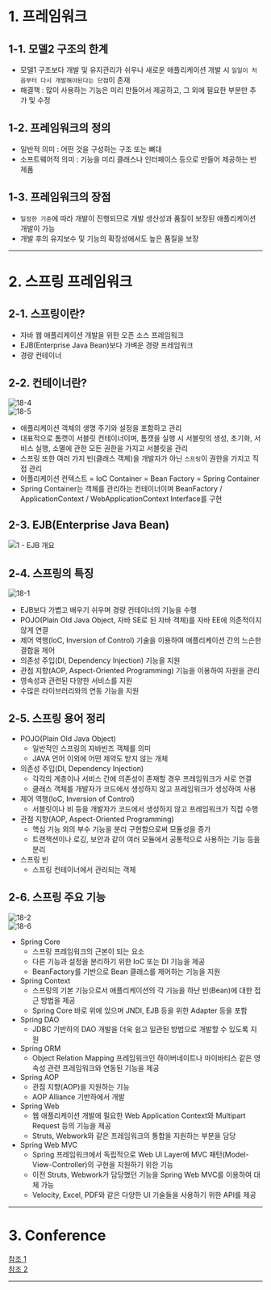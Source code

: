 # 1. 프레임워크
## 1-1. 모델2 구조의 한계
- 모델1 구조보다 개발 및 유지관리가 쉬우나 새로운 애플리케이션 개발 시 `일일이 처음부터 다시 개발해야된다는 단점`이 존재
- 해결책 : 많이 사용하는 기능은 미리 만들어서 제공하고, 그 외에 필요한 부분만 추가 및 수정
## 1-2. 프레임워크의 정의
- 일반적 의미 : 어떤 것을 구성하는 구조 또는 뼈대
- 소프트웨어적 의미 : 기능을 미리 클래스나 인터페이스 등으로 만들어 제공하는 반제품
## 1-3. 프레임워크의 장점
- `일정한 기준`에 따라 개발이 진행되므로 개발 생산성과 품질이 보장된 애플리케이션 개발이 가능
- 개발 후의 유지보수 및 기능의 확장성에서도 높은 품질을 보장
____
#

# 2. 스프링 프레임워크
## 2-1. 스프링이란?
- 자바 웹 애플리케이션 개발을 위한 오픈 소스 프레임워크
- EJB(Enterprise Java Bean)보다 가벼운 경량 프레임워크
- 경량 컨테이너
## 2-2. 컨테이너란?
![18-4](https://user-images.githubusercontent.com/48504392/126538609-f1b1ad04-2656-4d78-85b9-6d4a997d1b79.png)  
![18-5](https://user-images.githubusercontent.com/48504392/126538728-76374527-5e7d-406d-9129-2ddf15f7c03f.png)  
- 애플리케이션 객체의 생명 주기와 설정을 포함하고 관리
- 대표적으로 톰캣이 서블릿 컨테이너이며, 톰캣을 실행 시 서블릿의 생성, 초기화, 서비스 실행, 소멸에 관한 모든 권한을 가지고 서블릿을 관리
- 스프링 또한 여러 가지 빈(클래스 객체)을 개발자가 아닌 `스프링`이 권한을 가지고 직접 관리
- 어플리케이션 컨텍스트 = IoC Container = Bean Factory = Spring Container
- Spring Container는 객체를 관리하는 컨테이너이며 BeanFactory / ApplicationContext / WebApplicationContext Interface를 구현
## 2-3. EJB(Enterprise Java Bean)
![1 - EJB 개요](https://user-images.githubusercontent.com/48504392/126537151-cc53c418-2bfe-40d8-8191-b25d14a000bc.png)  
## 2-4. 스프링의 특징
![18-1](https://user-images.githubusercontent.com/48504392/126527921-6fea1bc4-32d9-455c-be37-70668fd5a308.png)  
- EJB보다 가볍고 배우기 쉬우며 경량 컨테이너의 기능을 수행
- POJO(Plain Old Java Object, 자바 SE로 된 자바 객체)를 자바 EE에 의존적이지 않게 연결
- 제어 역행(IoC, Inversion of Control) 기술을 이용하여 애플리케이션 간의 느슨한 결합을 제어
- 의존성 주입(DI, Dependency Injection) 기능을 지원
- 관점 지향(AOP, Aspect-Oriented Programming) 기능을 이용하여 자원을 관리
- 영속성과 관련된 다양한 서비스를 지원
- 수많은 라이브러리와의 연동 기능을 지원
## 2-5. 스프링 용어 정리
- POJO(Plain Old Java Object)
    - 일반적인 스프링의 자바빈즈 객체를 의미
    - JAVA 언어 이외에 어떤 제약도 받지 않는 개체
- 의존성 주입(DI, Dependency Injection)
    - 각각의 계층이나 서비스 간에 의존성이 존재할 경우 프레임워크가 서로 연결
    - 클래스 객체를 개발자가 코드에서 생성하지 않고 프레임워크가 생성하여 사용
- 제어 역행(IoC, Inversion of Control)  
    - 서블릿이나 비 등을 개발자가 코드에서 생성하지 않고 프레임워크가 직접 수행
- 관점 지향(AOP, Aspect-Oriented Programming)
    - 핵심 기능 외의 부수 기능을 분리 구현함으로써 모듈성을 증가
    - 트랜잭션이나 로깅, 보안과 같이 여러 모듈에서 공통적으로 사용하는 기능 등을 분리
- 스프링 빈
    - 스프링 컨테이너에서 관리되는 객체
## 2-6. 스프링 주요 기능
![18-2](https://user-images.githubusercontent.com/48504392/126529368-281ef7cd-a797-47a1-956b-644eb2984ef0.png)  
![18-6](https://user-images.githubusercontent.com/48504392/126543959-4f836e51-786f-441d-8618-bc2271f887df.png)
- Spring Core
    - 스프링 프레임워크의 근본이 되는 요소
    - 다른 기능과 설정을 분리하기 위한 IoC 또는 DI 기능을 제공
    - BeanFactory를 기반으로 Bean 클래스를 제어하는 기능을 지원
- Spring Context
    - 스프링의 기본 기능으로서 애플리케이션의 각 기능을 하난 빈(Bean)에 대한 접근 방법을 제공
    - Spring Core 바로 위에 있으며 JNDI, EJB 등을 위한 Adapter 등을 포함
- Spring DAO
    - JDBC 기반하의 DAO 개발을 더욱 쉽고 일관된 방법으로 개발할 수 있도록 지원
- Spring ORM
    - Object Relation Mapping 프레임워크인 하이버네이트나 마이바티스 같은 영속성 관련 프레임워크와 연동된 기능을 제공
- Spring AOP
    - 관점 지향(AOP)을 지원하는 기능
    - AOP Alliance 기반하에서 개발
- Spring Web
    - 웹 애플리케이션 개발에 필요한 Web Application Context와 Multipart Request 등의 기능을 제공
    - Struts, Webwork와 같은 프레임워크의 통합을 지원하는 부분을 담당
- Spring Web MVC
    - Spring 프레임워크에서 독립적으로 Web UI Layer에 MVC 패턴(Model-View-Controller)의 구현을 지원하기 위한 기능
    - 이전 Struts, Webwork가 담당했던 기능을 Spring Web MVC를 이용하여 대체 가능
    - Velocity, Excel, PDF와 같은 다양한 UI 기술들을 사용하기 위한 API를 제공
____
#

# 3. Conference
[참조 1](https://goddaehee.tistory.com/156)  
[참조 2](https://www.youtube.com/watch?v=ENObbarK8G4&list=PLuvImYntyp-s76lJiia8YfskDRAypeoyh&index=135)  
____
#
